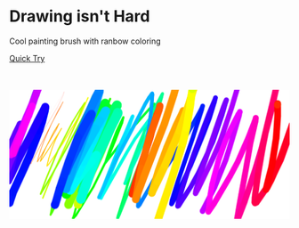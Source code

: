 # Drawing isn't Hard
Cool painting brush with ranbow coloring 

[Quick Try](https://rohitbakoliya.github.io/Drawing_isNot_Hard/)

<br><br>
![painting](https://github.com/rohitbakoliya/Drawing_isNot_Hard/blob/master/readmeImage/Capture.PNG)
